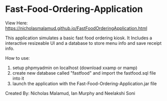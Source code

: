 # Fast-Food-Ordering-Application

View Here: https://nicholasmalamud.github.io/FastFoodOrderingApplication.html

This application simulates a basic fast food ordering kiosk. It Includes a interactive resizeable UI and a database to store menu info and save receipt info.

How to use:
1. setup phpmyadmin on localhost (download xxamp or mamp) 
2. create new database called "fastfood" and import the fastfood.sql file into it
3. launch the application with the Fast-Food-Ordering-Application.jar file

Created By: Nicholas Malamud, Ian Murphy and Neelakshi Soni
